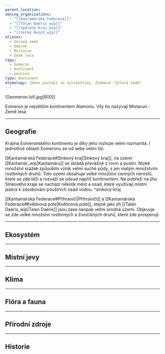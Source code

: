 ```yaml
---
parent_location: 
owning_organizations:
  - "[[Kantamárská Federace]]"
  - "[[Talan Daeris_wip]]"
  - "[[Spálený kraj_wip]]"
  - "[[Velký Hvozd_wip]]"
aliases:
  - Zelená země
  - Emeron
  - Mistarun
  - Země lesa
tags:
  - Eomeron
  - Kontinent
  - pevnina
type: Kontinent
etymology: Jméno pochází ze sylvánštiny. Znamená "Zelená země"
---
```

![[eomeron lofi.jpg|600]]

Eomeron je největším kontinentem Alamonu.
Víly ho nazývají Mistarun - Země lesa


---
## Geografie
Krajina Eomeronského kontinentu je díky jeho rozloze velmi rozmanitá.
I jednotlivé oblasti Eomeronu se od sebe velmi liší.  

[[Kantamárská Federace#Slnkový kraj|Slnkový kraj]], na území [[Kantamár_wip|Kantamáru]] se skládá převážně z rovin a pustin. Nízké množství srážek způsobilo vznik velmi suché půdy, s jen malým množstvím rostlinných druhů. Toto území obsahuje velké množství cenných nerostů, které se zde těží a rozváží se odsud napříč kontinentem. Na pobřeží na jihu Slnkového kraje se nachází několik měst a osad, které využívají místní jezera k zásobování pouštních osad vodou.
^slnkovy-kraj

[[Kantamárská Federace#Příhraničí|Příhraničí]] a [[Kantamárská Federace#Květinová pole|Květinová pole]], stejně jako jih [[Talan Daeris_wip|Talan Daeris]] jsou zase naopak velmi úrodná území. Objevuje se zde velké množství rostlinných a živočišných druhů, které zde prosperují.

---
## Ekosystém


---
## Místní jevy


---
## Klima


---
## Flóra a fauna


---
## Přírodní zdroje


---
## Historie
